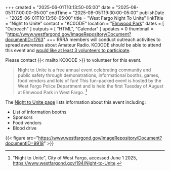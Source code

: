+++
created = "2025-06-01T10:13:50-05:00"
date = "2025-08-05T17:00:00-05:00"
endTime = "2025-08-05T19:30:00-05:00"
publishDate = "2025-06-01T10:13:50-05:00"
title = "West Fargo Night To Unite"
linkTitle = "Night to Unite"
contact = "KC0ODE"
location = "[Elmwood Park](/places/west-fargo-elmwood-park/)"
dates = [ "Outreach" ]
outputs = [ "HTML", "Calendar" ]
updates = 0
thumbnail = "https://www.westfargond.gov/ImageRepository/Document?documentID=1763"
+++
RRRA members will conduct outreach activities to spread awareness about Amateur
Radio. KC0ODE should be able to attend this event and [would like at least 3
volunteers to participate][email].

Please contact {{< mailto KC0ODE >}} to volunteer for this event.

>Night to Unite is a free annual event celebrating community and public safety
>through demonstrations, informational booths, games, food vendors and lots of
>fun! This fun-packed event is hosted by the West Fargo Police Department and
>is held the first Tuesday of August at Elmwood Park in West Fargo. [^1]

[^1]: "Night to Unite", City of West Fargo, accessed June 1 2025, https://www.westfargond.gov/194/Night-to-Unite. 

The
[Night to Unite page](https://www.westfargond.gov/194/Night-to-Unite)
lists information about this event including:

* List of information booths
* Sponsors
* Food vendors
* Blood drive

{{< figure src="https://www.westfargond.gov/ImageRepository/Document?documentID=9918" >}}

[email]: https://lists.rrra.org/pipermail/announce/2025-May/000759.html
